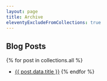 ```yaml
---
layout: page
title: Archive
eleventyExcludeFromCollections: true
---
```


## Blog Posts

{% for post in collections.all %}
  * <a href="{{post.url}}" target="_self">{{ post.data.title }}</a>
{% endfor %}

